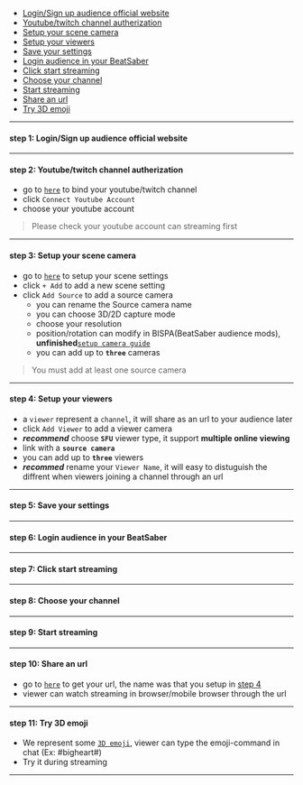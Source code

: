 
- [Login/Sign up audience official website](#step1)
- [Youtube/twitch channel autherization](#step2)
- [Setup your scene camera](#step3)
- [Setup your viewers](#step4)
- [Save your settings](#step5)
- [Login audience in your BeatSaber](#step6)
- [Click start streaming](#step7)
- [Choose your channel](#step8)
- [Start streaming](#step9)
- [Share an url](#step10)
- [Try 3D emoji](#step11)
****
#### <a name="step1"> step 1:  Login/Sign up audience official website
****

#### <a name="step2"> step 2: Youtube/twitch channel autherization
- go to [`here`](https://staging-web.meta-audience.com/en-us/accounts/chatSetting/) to bind your youtube/twitch channel
- click `Connect Youtube Account`
- choose your youtube account
> Please check your youtube account can streaming first

****
#### <a name="step3"> step 3: Setup your scene camera
- go to [`here`](https://staging-web.meta-audience.com/en-us/accounts/scenes/) to setup your scene settings
- click `+ Add` to add a new scene setting
- click `Add Source` to add a source camera
    - you can rename the Source camera name
    - you can choose 3D/2D capture mode
    - choose your resolution
    - position/rotation can modify in BISPA(BeatSaber audience mods), **unfinished**[`setup camera guide`]()
    - you can add up to **`three`** cameras
> You must add at least one source camera
****
#### <a name="step4"> step 4: Setup your viewers
- a `viewer` represent a `channel`, it will share as an url to your audience later
- click `Add Viewer` to add a viewer camera
- ***recommend*** choose **`SFU`** viewer type, it support **multiple online viewing**
- link with a **`source camera`**
- you can add up to **`three`** viewers
- ***recommed*** rename your `Viewer Name`, it will easy to distuguish the diffrent when viewers joining a channel through an url
****
#### <a name="step5"> step 5: Save your settings
****
#### <a name="step6"> step 6: Login audience in your BeatSaber
****
#### <a name="step7"> step 7: Click start streaming
****
#### <a name="step8"> step 8: Choose your channel
****
#### <a name="step9"> step 9: Start streaming 
****
#### <a name="step10"> step 10: Share an url
- go to [`here`](https://staging-web.meta-audience.com/en-us/accounts/userChannels/) to get your url, the name was that you setup in [step 4](#step-4)
- viewer can watch streaming in browser/mobile browser through the url
****
#### <a name="step11"> step 11: Try 3D emoji
- We represent some [`3D emoji`](https://staging-web.meta-audience.com/en-us/download/), viewer can type the emoji-command in chat (Ex: #bigheart#)
- Try it during streaming
****

